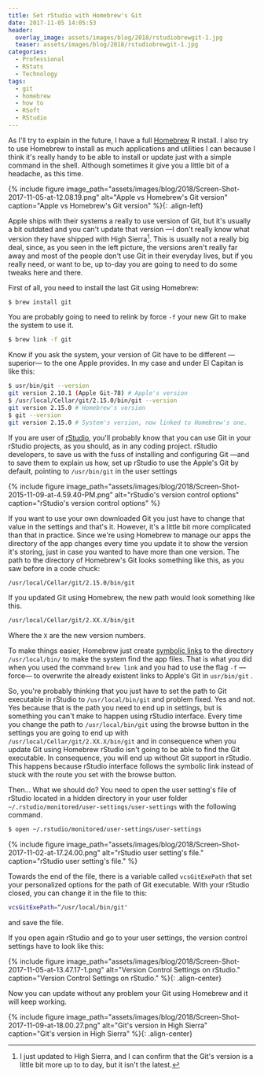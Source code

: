 ```yaml
---
title: Set rStudio with Homebrew's Git
date: 2017-11-05 14:05:53
header:
  overlay_image: assets/images/blog/2018/rstudiobrewgit-1.jpg
  teaser: assets/images/blog/2018/rstudiobrewgit-1.jpg
categories:
  - Professional
  - RStats
  - Technology
tags:
  - git
  - homebrew
  - how to
  - RSoft
  - RStudio
---
```

As I'll try to explain in the future, I have a full [Homebrew](https://brew.sh) R install. I also try to use Homebrew to install as much applications and utilities I can because I think it's really handy to be able to install or update just with a simple command in the shell. Although sometimes it give you a little bit of a headache, as this time.

 {% include figure image_path="assets/images/blog/2018/Screen-Shot-2017-11-05-at-12.08.19.png" alt="Apple vs Homebrew's Git version" caption="Apple vs Homebrew's Git version" %}{: .align-left} 

Apple ships with their systems a really to use version of Git, but it's usually a bit outdated and you can't update that version —I don't really know what version they have shipped with High Sierra[^1]. This is usually not a really big deal, since, as you seen in the left picture, the versions aren't really far away and most of the people don't use Git in their everyday lives, but if you really need, or want to be, up to-day you are going to need to do some tweaks here and there.

First of all, you need to install the last Git using Homebrew:

```sh 
$ brew install git 
```

You are probably going to need to relink by force `-f` your new Git to make the system to use it.

```sh 
$ brew link -f git
```

Know if you ask the system, your version of Git have to be different —superior—  to the one Apple provides. In my case and under El Capitan is like this:

```sh 
$ usr/bin/git --version 
git version 2.10.1 (Apple Git-78) # Apple's version 
$ /usr/local/Cellar/git/2.15.0/bin/git --version 
git version 2.15.0 # Homebrew's version
$ git --version 
git version 2.15.0 # System's version, now linked to Homebrew's one.
```

If you are user of [rStudio](https://www.rstudio.com), you'll probably know that you can use Git in your rStudio projects, as you should, as in any coding project. rStudio developers, to save us with the fuss of installing and configuring Git —and to save them to explain us how, set up rStudio to use the Apple's Git by default, pointing to `/usr/bin/git`  in the user settings

{% include figure image_path="assets/images/blog/2018/Screen-Shot-2015-11-09-at-4.59.40-PM.png" alt="rStudio's version control options" caption="rStudio's version control options" %}

If you want to use your own downloaded Git you just have to change that value in the settings and that's it. However, it's a little bit more complicated than that in practice. Since we're using Homebrew to manage our apps the directory of the app changes every time you update it to show the version it's storing, just in case you wanted to have more than one version. The path to the directory of Homebrew's Git looks something like this, as you saw before in a code chuck:

```sh 
/usr/local/Cellar/git/2.15.0/bin/git
```

If you updated Git using Homebrew, the new path would look something like this.

```sh 
/usr/local/Cellar/git/2.XX.X/bin/git
```

Where the `X` are the new version numbers.

To make things easier, Homebrew just create [symbolic links](https://en.wikipedia.org/wiki/Symbolic_link) to the directory `/usr/local/bin/`  to make the system find the app files. That is what you did when you used the command `brew link`  and you had to use the flag `-f`  —force— to overwrite the already existent links to Apple's Git in `usr/bin/git` .

So, you're probably thinking that you just have to set the path to Git executable in rStudio to `/usr/local/bin/git`  and problem fixed. Yes and not. Yes because that is the path you need to end up in settings, but is something you can't make to happen using rStudio interface. Every time you change the path to `/usr/local/bin/git`  using the browse button in the settings you are going to end up with `/usr/local/Cellar/git/2.XX.X/bin/git`  and in consequence when you update Git using Homebrew rStudio isn't going to be able to find the Git executable. In consequence, you will end up without Git support in rStudio. This happens because rStudio interface follows the symbolic link instead of stuck with the route you set with the browse button.

Then… What we should do? You need to open the user setting's file of rStudio located in a hidden directory in your user folder `~/.rstudio/monitored/user-settings/user-settings`  with the following command.

```sh 
$ open ~/.rstudio/monitored/user-settings/user-settings
```

{% include figure image_path="assets/images/blog/2018/Screen-Shot-2017-11-02-at-17.24.00.png" alt="rStudio user setting's file." caption="rStudio user setting's file." %} 

Towards the end of the file, there is a variable called `vcsGitExePath`  that set your personalized options for the path of Git executable. With your rStudio closed, you can change it in the file to this:

```sh 
vcsGitExePath=“/usr/local/bin/git"
```

and save the file.

If you open again rStudio and go to your user settings, the version control settings have to look like this:

{% include figure image_path="assets/images/blog/2018/Screen-Shot-2017-11-05-at-13.47.17-1.png" alt="Version Control Settings on rStudio." caption="Version Control Settings on rStudio." %}{: .align-center}

Now you can update without any problem your Git using Homebrew and it will keep working.

{% include figure image_path="assets/images/blog/2018/Screen-Shot-2017-11-09-at-18.00.27.png" alt="Git's version in High Sierra" caption="Git's version in High Sierra" %}{: .align-center} 


[^1]: I just updated to High Sierra, and I can confirm that the Git's version is a little bit more up to to day, but it isn't the latest.
